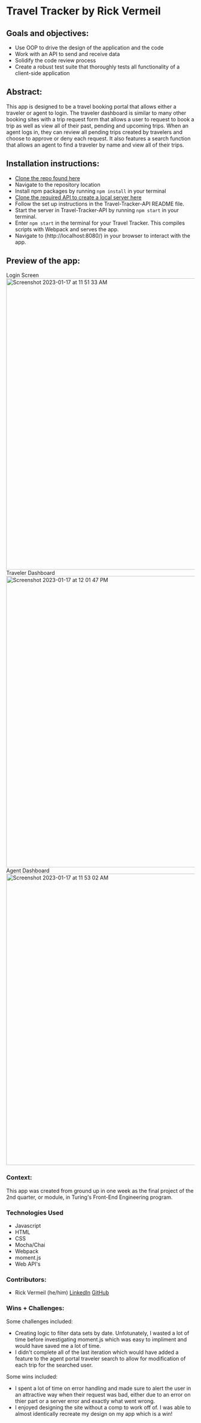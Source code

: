 # Travel Tracker by Rick Vermeil

## Goals and objectives:

- Use OOP to drive the design of the application and the code
- Work with an API to send and receive data
- Solidify the code review process
- Create a robust test suite that thoroughly tests all functionality of a client-side application

## Abstract:

This app is designed to be a travel booking portal that allows either a traveler or agent to login. The traveler dashboard is similar to many other booking sites with a trip request form that allows a user to request to book a trip as well as view all of their past, pending and upcoming trips. When an agent logs in, they can review all pending trips created by travelers and choose to approve or deny each request. It also features a search function that allows an agent to find a traveler by name and view all of their trips.

## Installation instructions:
- [Clone the repo found here](https://github.com/RickV85/Travel-Tracker-Mod-2-Final-Project)
- Navigate to the repository location
- Install npm packages by running `npm install` in your terminal
- [Clone the required API to create a local server here](https://github.com/RickV85/Travel-Tracker-API)
- Follow the set up instructions in the Travel-Tracker-API README file.
- Start the server in Travel-Tracker-API by running `npm start` in your terminal.
- Enter `npm start` in the terminal for your Travel Tracker. This compiles scripts with Webpack and serves the app.
- Navigate to (http://localhost:8080/) in your browser to interact with the app.

## Preview of the app:
Login Screen
<img width="776" alt="Screenshot 2023-01-17 at 11 51 33 AM" src="https://user-images.githubusercontent.com/113707169/212987848-53b2677a-c55f-4d71-ae05-91767188fb0f.png">
Traveler Dashboard
<img width="776" alt="Screenshot 2023-01-17 at 12 01 47 PM" src="https://user-images.githubusercontent.com/113707169/212988176-ce880299-2c5b-4873-b9f9-cc7200a04269.png">
Agent Dashboard
<img width="776" alt="Screenshot 2023-01-17 at 11 53 02 AM" src="https://user-images.githubusercontent.com/113707169/212987976-a7a405ae-6c8f-4836-a313-3cdbe4febd7b.png">

### Context:
This app was created from ground up in one week as the final project of the 2nd quarter, or module, in Turing's Front-End Engineering program.

### Technologies Used
- Javascript
- HTML
- CSS 
- Mocha/Chai
- Webpack
- moment.js
- Web API's

### Contributors:
- Rick Vermeil (he/him) [LinkedIn](https://www.linkedin.com/in/rick-vermeil-b93581159/) [GitHub](https://github.com/RickV85)


### Wins + Challenges:
Some challenges included: 
- Creating logic to filter data sets by date. Unfotunately, I wasted a lot of time before investigating moment.js which was easy to impliment and would have saved me a lot of time.
- I didn't complete all of the last iteration which would have added a feature to the agent portal traveler search to allow for modification of each trip for the searched user.

Some wins included:
- I spent a lot of time on error handling and made sure to alert the user in an attractive way when their request was bad, either due to an error on thier part or a server error and exactly what went wrong.
- I enjoyed designing the site without a comp to work off of. I was able to almost identically recreate my design on my app which is a win!

